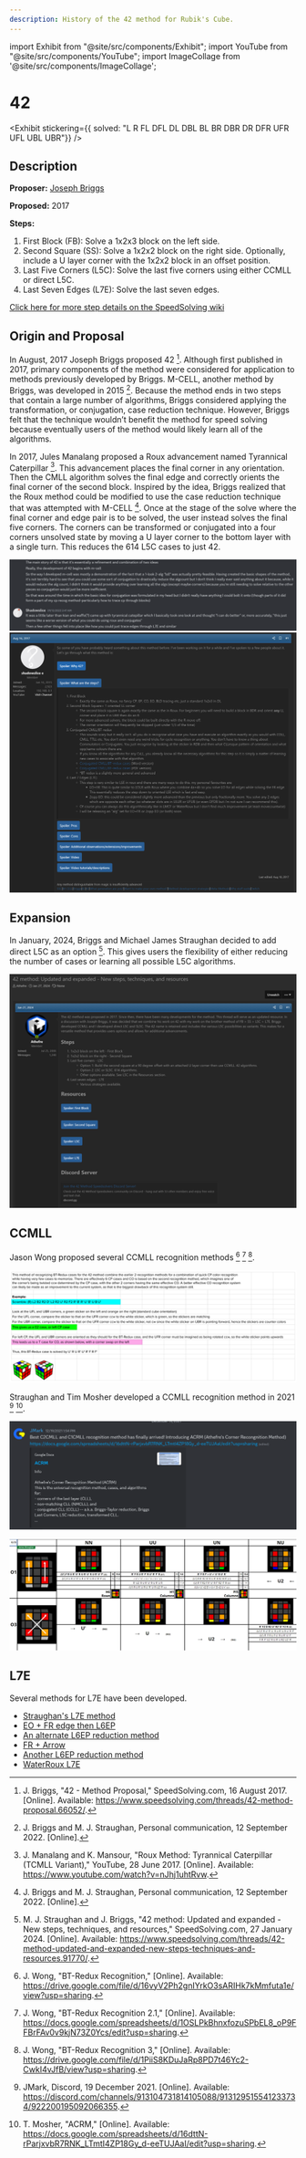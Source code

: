 ```yaml
---
description: History of the 42 method for Rubik's Cube.
---
```


import Exhibit from "@site/src/components/Exhibit";
import YouTube from "@site/src/components/YouTube";
import ImageCollage from '@site/src/components/ImageCollage';

# 42

<Exhibit
stickering={{
    solved: "L R FL DFL DL DBL BL BR DBR DR DFR UFR UFL UBL UBR"}}
/>

## Description

**Proposer:** [Joseph Briggs](CubingContributors/MethodDevelopers.md#briggs-joseph-shadowslice)

**Proposed:** 2017

**Steps:**

1. First Block (FB): Solve a 1x2x3 block on the left side.
2. Second Square (SS): Solve a 1x2x2 block on the right side. Optionally, include a U layer corner with the 1x2x2 block in an offset position.
3. Last Five Corners (L5C): Solve the last five corners using either CCMLL or direct L5C.
4. Last Seven Edges (L7E): Solve the last seven edges.

[Click here for more step details on the SpeedSolving wiki](https://www.speedsolving.com/wiki/index.php/42)

## Origin and Proposal

In August, 2017 Joseph Briggs proposed 42 [^1]. Although first published in 2017, primary components of the method were considered for application to methods previously developed by Briggs. M-CELL, another method by Briggs, was developed in 2015 [^2]. Because the method ends in two steps that contain a large number of algorithms, Briggs considered applying the transformation, or conjugation, case reduction technique. However, Briggs felt that the technique wouldn’t benefit the method for speed solving because eventually users of the method would likely learn all of the algorithms.

In 2017, Jules Manalang proposed a Roux advancement named Tyrannical Caterpillar [^3]. This advancement places the final corner in any orientation. Then the CMLL algorithm solves the final edge and correctly orients the final corner of the second block. Inspired by the idea, Briggs realized that the Roux method could be modified to use the case reduction technique that was attempted with M-CELL [^2]. Once at the stage of the solve where the final corner and edge pair is to be solved, the user instead solves the final five corners. The corners can be transformed or conjugated into a four corners unsolved state by moving a U layer corner to the bottom layer with a single turn. This reduces the 614 L5C cases to just 42.

![](img/42/Origin.png)
![](img/42/Proposal.png)

## Expansion

In January, 2024, Briggs and Michael James Straughan decided to add direct L5C as an option [^4]. This gives users the flexibility of either reducing the number of cases or learning all possible L5C algorithms.

![](img/42/Expansion.png)

## CCMLL

Jason Wong proposed several CCMLL recognition methods [^5] [^6] [^7].

![Jason Wong Recognition](img/42/JWongRecognition.png)

Straughan and Tim Mosher developed a CCMLL recognition method in 2021 [^8] [^9].

![ATCRM Release](img/42/ATCRMRelease.png)

![ATCRM Recognition](img/42/ATCRMScreenshot.png)

## L7E

Several methods for L7E have been developed.

- [Straughan's L7E method](https://sites.google.com/site/athefre/steps-concepts/l7e)
- [EO + FR edge then L6EP](https://docs.google.com/spreadsheets/d/1d0-2ttUQBjNjgSZJrEQMEGHCCRxw14vJ1F6olCUVIkc/edit#gid=833116945)
- [An alternate L6EP reduction method](https://docs.google.com/spreadsheets/d/1cFVvfpsqt-pQ27sO2vBpKn22Nw_mzZN8yqGFQd7kpv8/edit#gid=0)
- [FR + Arrow](https://docs.google.com/spreadsheets/d/1RnZ5RtPG1s2gWCaEqYMBAWUkU3eNg9NAKSj28rl3qGQ/edit#gid=265375165)
- [Another L6EP reduction method](https://docs.google.com/spreadsheets/d/1H3BP9ltsxkkgJ_uZReW0ojY3jdWuYPMv5XHwJu7cFHc/edit#gid=0)
- [WaterRoux L7E](https://drive.google.com/file/d/0B2QnZ3uD6I8kbnRRM0sxSDhHbkk/view?resourcekey=0-qdSGIer86IJXhHwPtxKB3w)

[^1]: J. Briggs, "42 - Method Proposal," SpeedSolving.com, 16 August 2017. [Online]. Available: https://www.speedsolving.com/threads/42-method-proposal.66052/.

[^2]: J. Briggs and M. J. Straughan, Personal communication, 12 September 2022. [Online].

[^3]: J. Manalang and K. Mansour, "Roux Method: Tyrannical Caterpillar (TCMLL Variant)," YouTube, 28 June 2017. [Online]. Available: https://www.youtube.com/watch?v=nJhj1uhtRvw.

[^4]: M. J. Straughan and J. Briggs, "42 method: Updated and expanded - New steps, techniques, and resources," SpeedSolving.com, 27 January 2024. [Online]. Available: https://www.speedsolving.com/threads/42-method-updated-and-expanded-new-steps-techniques-and-resources.91770/.

[^5]: J. Wong, "BT-Redux Recognition," [Online]. Available: https://drive.google.com/file/d/16vyV2Ph2gnIYrkO3sARIHk7kMmfuta1e/view?usp=sharing.

[^6]: J. Wong, "BT-Redux Recognition 2.1," [Online]. Available: https://docs.google.com/spreadsheets/d/1OSLPkBhnxfozuSPbEL8_oP9FFBrFAv0v9kjN73Z0Ycs/edit?usp=sharing.

[^7]: J. Wong, "BT-Redux Recognition 3," [Online]. Available: https://drive.google.com/file/d/1PiiS8KDuJaRp8PD7t46Yc2-CwkI4vJfB/view?usp=sharing.

[^8]: JMark, Discord, 19 December 2021. [Online]. Available: https://discord.com/channels/913104731814105088/913129515541233734/922200195092066355.

[^9]: T. Mosher, "ACRM," [Online]. Available: https://docs.google.com/spreadsheets/d/16dttN-rParjxvbR7RNK_LTmtI4ZP18Gy_d-eeTUJAaI/edit?usp=sharing.